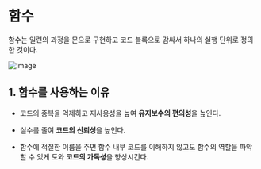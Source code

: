 # 함수

함수는 일련의 과정을 문으로 구현하고 코드 블록으로 감싸서 하나의 실행 단위로 정의한 것이다.

![image](https://github.com/user-attachments/assets/5410af9f-4773-4dc4-91f6-836a965b679e)

## 1. 함수를 사용하는 이유

- 코드의 중복을 억제하고 재사용성을 높여 **유지보수의 편의성**을 높인다.

- 실수를 줄여 **코드의 신뢰성**을 높인다.

- 함수에 적절한 이름을 주면 함수 내부 코드를 이해하지 않고도 함수의 역할을 파악할 수 있게 도와 **코드의 가독성**을 향상시킨다.
